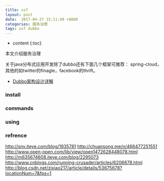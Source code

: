 ```yaml
---
title: xsf
layout: post
date:  2017-04-27 15:11:49 +0800 
categories: 服务治理
tags: xsf dubbo
---
```



* content
{:toc}


本文介绍服务治理


关于java分布式应用开发除了dubbo还有下面几个框架可推荐：
spring-cloud，其他的如twitter的finagle，facebook的thrift。

- [Dubbo架构设计详解](http://shiyanjun.cn/archives/325.html)


### install

### commands

### using

### refrence

http://snv.iteye.com/blog/1935781
http://chuansong.me/n/466477251551
http://www.open-open.com/lib/view/open1472628448078.html
http://m635674608.iteye.com/blog/2295073
http://www.cnblogs.com/running-crusader/articles/6206678.html
http://blog.csdn.net/zixiao217/article/details/53675678?locationNum=7&fps=1
